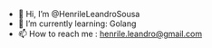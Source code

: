- 👋 Hi, I’m @HenrileLeandroSousa
- 🌱 I’m currently learning: Golang
- 📫 How to reach me : henrile.leandro@gmail.com

<!---
HenrileLeandroSousa/HenrileLeandroSousa is a ✨ special ✨ repository because its `README.md` (this file) appears on your GitHub profile.
You can click the Preview link to take a look at your changes.
--->
